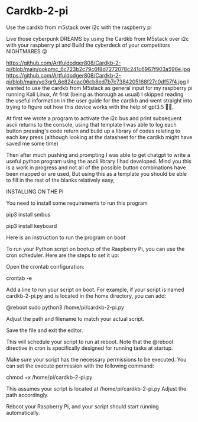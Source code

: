 # Cardkb-2-pi
Use the cardkb from m5stack over i2c with the raspberry pi

Live those cyberpunk DREAMS by using the Cardkb from M5stack over i2c with your raspberry pi and Build the cyberdeck of your competitors NIGHTMARES 😜

https://github.com/Artfuldodger808/Cardkb-2-pi/blob/main/ookpmc_6c723b2c79c6f8d7272078c241c6967f903a596e.jpg
https://github.com/Artfuldodger808/Cardkb-2-pi/blob/main/yd3gr9_6e824cac06cb8ed7b7c7384205168f27c0df57f4.jpg
I wanted to use the cardkb from M5stack as general input for my raspberry pi running Kali Linux, 
At first (being as thorough as usual) I skipped reading the useful information in the user guide for the cardkb and went straight
into trying to figure out how this device works with the help of gpt3.5 🤷‍♂️.

At first we wrote a program to activate the i2c bus and print subsequent ascii returns to the console,
using that template I was able to log each button pressing's code return and build up a library of 
codes relating to each key press.(although looking at the datasheet for the cardkb might have saved me some time)

Then after much pushing and prompting I was able to get chatgpt to write a useful python program using the ascii library
I had developed. Mind you this is a work in progress and not all of the possible button combinations have been mapped or are used,
But using this as a template you should be able to fill in the rest of the blanks relatively easy, 

INSTALLING ON THE PI

You need to install some requirements to run this program

pip3 install smbus

pip3 install keyboard

Here is an instruction to run the program on boot

To run your Python script on bootup of the Raspberry Pi, you can use the cron scheduler. Here are the steps to set it up:

Open the crontab configuration:

crontab -e

Add a line to run your script on boot. For example, if your script is named cardkb-2-pi.py and is located in the home directory, you can add:

@reboot sudo python3 /home/pi/cardkb-2-pi.py

Adjust the path and filename to match your actual script.

Save the file and exit the editor.

This will schedule your script to run at reboot. Note that the @reboot directive in cron is specifically designed for running tasks at startup.

Make sure your script has the necessary permissions to be executed. You can set the execute permission with the following command:

chmod +x /home/pi/cardkb-2-pi.py

This assumes your script is located at /home/pi/cardkb-2-pi.py Adjust the path accordingly.

Reboot your Raspberry Pi, and your script should start running automatically.

